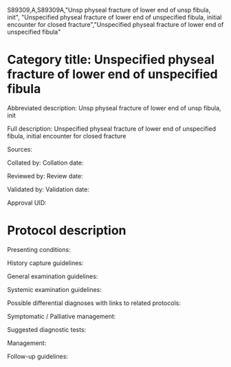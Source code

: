 S89309,A,S89309A,"Unsp physeal fracture of lower end of unsp fibula, init", "Unspecified physeal fracture of lower end of unspecified fibula, initial encounter for closed fracture","Unspecified physeal fracture of lower end of unspecified fibula"
# Category title: Unspecified physeal fracture of lower end of unspecified fibula

Abbreviated description: Unsp physeal fracture of lower end of unsp fibula, init

Full description: Unspecified physeal fracture of lower end of unspecified fibula, initial encounter for closed fracture

Sources:

Collated by:
Collation date:

Reviewed by:
Review date:

Validated by:
Validation date:

Approval UID:

# Protocol description

Presenting conditions:

History capture guidelines:

General examination guidelines:

Systemic examination guidelines:

Possible differential diagnoses with links to related protocols:

Symptomatic / Palliative management:

Suggested diagnostic tests:

Management:

Follow-up guidelines:
